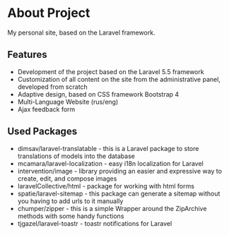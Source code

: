 # About Project

My personal site, based on the Laravel framework.

## Features

- Development of the project based on the Laravel 5.5 framework
- Customization of all content on the site from the administrative panel, developed from scratch
- Adaptive design, based on CSS framework Bootstrap 4
- Multi-Language Website (rus/eng)
- Ajax feedback form

## Used Packages

- dimsav/laravel-translatable - this is a Laravel package to store translations of models into the database
- mcamara/laravel-localization - easy i18n localization for Laravel
- intervention/image - library providing an easier and expressive way to create, edit, and compose images
- laravelCollective/html - package for working with html forms
- spatie/laravel-sitemap - this package can generate a sitemap without you having to add urls to it manually
- chumper/zipper - this is a simple Wrapper around the ZipArchive methods with some handy functions
- tjgazel/laravel-toastr - toastr notifications for Laravel 
                    
